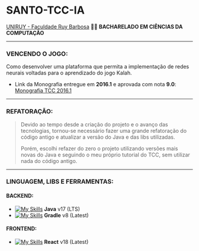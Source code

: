 # SANTO-TCC-IA
[UNIRUY - Faculdade Ruy Barbosa](https://www.wyden.com.br/unidades/uniruy) :man_student: **BACHARELADO EM CIÊNCIAS DA COMPUTAÇÃO**

---

### VENCENDO O JOGO:
Como desenvolver uma plataforma que permita a implementação de redes neurais voltadas para o aprendizado do jogo Kalah.

- Link da Monografia entregue em **2016.1** e aprovada com nota **9.0**: [Monografia TCC 2016.1](https://docs.google.com/document/d/1uERGVMw8eoQJcZtGlC9KTqcBCpsHNGFJCPAwaEguIQk/edit?usp=sharing)

---

### REFATORAÇÃO:
>Devido ao tempo desde a criação do projeto e o avanço das tecnologias, tornou-se necessário fazer uma grande refatoração do código antigo e atualizar a versão do Java e das libs utilizadas.
>
>Porém, escolhi refazer do zero o projeto utilizando versões mais novas do Java e seguindo o meu próprio tutorial do TCC, sem utilizar nada do código antigo.

---

### LINGUAGEM, LIBS E FERRAMENTAS:

#### BACKEND:
- [![My Skills](https://skillicons.dev/icons?i=java)](https://blogs.oracle.com/oracle-brasil/post/a-chegada-do-java-17) **Java** v17 (LTS)
- [![My Skills](https://skillicons.dev/icons?i=gradle)](https://docs.gradle.org/8.0.2/dsl) **Gradle** v8 (Latest)

#### FRONTEND:
- [![My Skills](https://skillicons.dev/icons?i=react)](https://pt-br.reactjs.org/tutorial/tutorial.html) **React** v18 (Latest)
